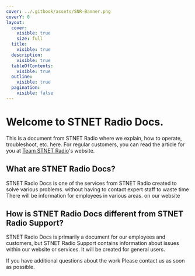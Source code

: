 ```yaml
---
cover: ../.gitbook/assets/SNR-Banner.png
coverY: 0
layout:
  cover:
    visible: true
    size: full
  title:
    visible: true
  description:
    visible: true
  tableOfContents:
    visible: true
  outline:
    visible: true
  pagination:
    visible: false
---
```


# Welcome to STNET Radio Docs.

This is a document from STNET Radio where we explain, how to operate, troubleshoot, etc. here. For regular customers, you can read the article for you at [Team STNET Radio](https://support.stnetradio.co)'s website.

## What are STNET Radio Docs?
STNET Radio Docs is one of the services from STNET Radio created to solve various problems. without having to contact expert staff to waste time There will be information for employees in various areas. on our website

## How is STNET Radio Docs different from STNET Radio Support?
STNET Radio Docs is primarily a document for our employees and customers, but STNET Radio Support contains information about issues within our website or services. It will be created for general users.

If you have additional questions about the work Please contact us as soon as possible.
